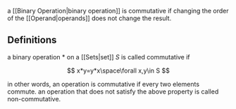 a [[Binary Operation|binary operation]] is commutative if changing the order of the [[Operand|operands]] does not change the result.

## Definitions

a binary operation $*$ on a [[Sets|set]] $S$ is called commutative if

$$
x*y=y*x\space\forall x,y\in S
$$

in other words, an operation is commutative if every two elements commute. an operation that does not satisfy the above property is called non-commutative. 
